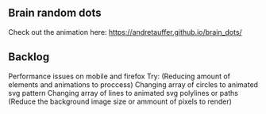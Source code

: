## Brain random dots

Check out the animation here: https://andretauffer.github.io/brain_dots/

## Backlog

Performance issues on mobile and firefox
Try:
(Reducing amount of elements and animations to proccess)
Changing array of circles to animated svg pattern
Changing array of lines to animated svg polylines or paths
(Reduce the background image size or ammount of pixels to render)